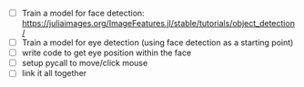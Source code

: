 - [ ] Train a model for face detection: https://juliaimages.org/ImageFeatures.jl/stable/tutorials/object_detection/
- [ ] Train a model for eye detection (using face detection as a starting point)
- [ ] write code to get eye position within the face
- [ ] setup pycall to move/click mouse
- [ ] link it all together